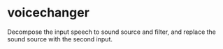 # voicechanger
Decompose the input speech to sound source and filter, and replace the sound source with the second input.
